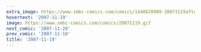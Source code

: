 ```yaml
---
extra_image: https://www.smbc-comics.com/comics/1448628989-20071119after.png
hovertext: '2007-11-19'
image: https://www.smbc-comics.com/comics/20071119.gif
next_comic: '2007-11-20'
prev_comic: '2007-11-18'
title: '2007-11-19'
---
```


